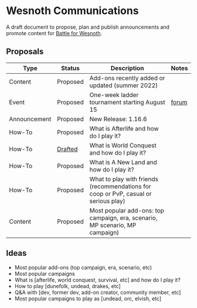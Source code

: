 # Wesnoth Communications

A draft document to propose, plan and publish announcements and promote content for [Battle for Wesnoth](https://wesnoth.org).

## Proposals

| Type | Status | Description | Notes |
| --- | --- | --- | --- |
| Content | Proposed | Add-ons recently added or updated (summer 2022) | |
| Event | Proposed | One-week ladder tournament starting August 15 | [forum](https://forums.wesnoth.org/viewtopic.php?t=56120)
| Announcement | Proposed | New Release: 1.16.6 |
| How-To | Proposed | What is Afterlife and how do I play it? |
| How-To | [Drafted](content/what-is-world-conquest/index.md) | What is World Conquest and how do I play it? |
| How-To | Proposed | What is A New Land and how do I play it? |
| How-To | Proposed | What to play with friends (recommendations for coop or PvP, casual or serious play) |
| Content | Proposed | Most popular add-ons: top campaign, era, scenario, MP scenario, MP campaign) |




## Ideas

- Most popular add-ons (top campaign, era, scenario, etc)
- Most popular campaigns
- What is [afterlife, world conquest, survival, etc] and how do I play it?
- How to play [dunefolk, undead, drakes, etc]
- Q&A with [dev, former dev, add-on creator, community member, etc]
- Most popular campaigns to play as [undead, orc, elvish, etc]

